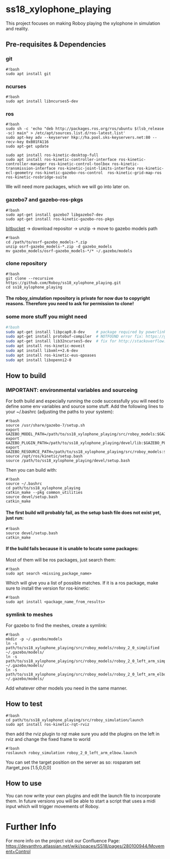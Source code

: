 # ss18_xylophone_playing
This project focuses on making Roboy playing the xylophone in simulation and reality.

## Pre-requisites & Dependencies

### git 
```
#!bash
sudo apt install git
```

### ncurses
```
#!bash
sudo apt install libncurses5-dev
```

### ros
```
#!bash
sudo sh -c 'echo "deb http://packages.ros.org/ros/ubuntu $(lsb_release -sc) main" > /etc/apt/sources.list.d/ros-latest.list'
sudo apt-key adv --keyserver hkp://ha.pool.sks-keyservers.net:80 --recv-key 0xB01FA116
sudo apt-get update

sudo apt install ros-kinetic-desktop-full
sudo apt install ros-kinetic-controller-interface ros-kinetic-controller-manager ros-kinetic-control-toolbox ros-kinetic-transmission-interface ros-kinetic-joint-limits-interface ros-kinetic-ecl-geometry ros-kinetic-gazebo-ros-control  ros-kinetic-grid-map-ros ros-kinetic-rosbridge-suite
```

We will need more packages, which we will go into later on.

### gazebo7 and gazebo-ros-pkgs
```
#!bash
sudo apt-get install gazebo7 libgazebo7-dev
sudo apt-get install ros-kinetic-gazebo-ros-pkgs
```

[bitbucket](https://bitbucket.org/osrf/gazebo_models/downloads) -> download repositor -> unzip -> move to gazebo models path
```
#!bash
cd /path/to/osrf-gazebo_models-*.zip
unzip osrf-gazebo_models-*.zip -d gazebo_models
mv gazebo_models/osrf-gazebo_models-*/* ~/.gazebo/models
```

### clone repository
```
#!bash
git clone --recursive https://github.com/Roboy/ss18_xylophone_playing.git
cd ss18_xylophone_playing
```
#### The roboy_simulation repository is private for now due to copyright reasons. Therefore you need to ask for permission to clone!

### some more stuff you might need

```bash
#!bash
sudo apt-get install libpcap0.8-dev     # package required by powerlink
sudo apt-get install protobuf-compiler  # NOTFOUND error fix: https://github.com/ethz-asl/rotors_simulator/issues/354
sudo apt-get install lib32ncurses5-dev  # fix for http://stackoverflow.com/questions/14416487/gcc-usr-bin-ld-error-cannot-find-lncurses
sudo apt install ros-kinetic-moveit
sudo apt install libxml++2.6-dev
sudo apt install ros-kinetic-eus-qpoases
sudo apt install libopenni2-0

```

## How to build

### IMPORTANT: environmental variables and sourceing
For both build and especially running the code successfully you will need to define some env variables and source some stuff. Add the following lines to your ~/.bashrc (adjusting the paths to your system):
```
#!bash
source /usr/share/gazebo-7/setup.sh
export GAZEBO_MODEL_PATH=/path/to/ss18_xylophone_playing/src/roboy_models:$GAZEBO_MODEL_PATH
export GAZEBO_PLUGIN_PATH=/path/to/ss18_xylophone_playing/devel/lib:$GAZEBO_PLUGIN_PATH
export GAZEBO_RESOURCE_PATH=/path/to/ss18_xylophone_playing/src/roboy_models:$GAZEBO_RESOURCE_PATH
source /opt/ros/kinetic/setup.bash
source /path/to/ss18_xylophone_playing/devel/setup.bash
```
Then you can build with:
```
#!bash
source ~/.bashrc
cd path/to/ss18_xylophone_playing
catkin_make --pkg common_utilities
source devel/setup.bash
catkin_make
```
#### The first build will probably fail, as the setup bash file does not exist yet, just run:
```
#!bash
source devel/setup.bash
catkin_make
```
#### If the build fails because it is unable to locate some packages:
Most of them will be ros packages, just search them:

```
#!bash
sudo apt search <missing_package_name>
```
Which will give you a list of possible matches. If it is a ros package, make sure to install the version for ros-kinetic:
```
#!bash
sudo apt install <package_name_from_results>
```

### symlink to meshes
For gazebo to find the meshes, create a symlink:
```
#!bash
mkdir -p ~/.gazebo/models
ln -s path/to/ss18_xylophone_playing/src/roboy_models/roboy_2_0_simplified ~/.gazebo/models/
ln -s path/to/ss18_xylophone_playing/src/roboy_models/roboy_2_0_left_arm_simplified ~/.gazebo/models/
ln -s path/to/ss18_xylophone_playing/src/roboy_models/roboy_2_0_left_arm_elbow ~/.gazebo/models/
```
Add whatever other models you need in the same manner.

## How to test
```
#!bash
cd path/to/ss18_xylophone_playing/src/roboy_simulation/launch
sudo apt install ros-kinetic-rqt-rviz
```
then add the rviz plugin to rqt
make sure you add the plugins on the left in rviz and change the fixed frame to world
```
#!bash
roslaunch roboy_simulation roboy_2_0_left_arm_elbow.launch
```
You can set the target position on the server as so:
rosparam set /target_pos [1.5,0,0,0]

## How to use
You can now write your own plugins and edit the launch file to incorporate them.
In future versions you will be able to start a script that uses a midi input which will trigger movements of Roboy. 

# Further Info
For more info on the project visit our Confluence Page:
https://devanthro.atlassian.net/wiki/spaces/SS18/pages/280100944/Movement+Control
